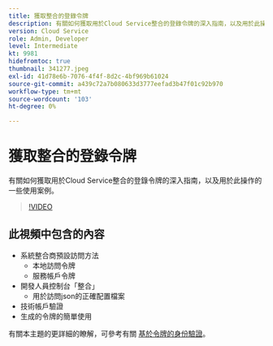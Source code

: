 ```yaml
---
title: 獲取整合的登錄令牌
description: 有關如何獲取用於Cloud Service整合的登錄令牌的深入指南，以及用於此操作的一些使用案例。
version: Cloud Service
role: Admin, Developer
level: Intermediate
kt: 9981
hidefromtoc: true
thumbnail: 341277.jpeg
exl-id: 41d78e6b-7076-4f4f-8d2c-4bf969b61024
source-git-commit: a439c72a7b080633d3777eefad3b47f01c92b970
workflow-type: tm+mt
source-wordcount: '103'
ht-degree: 0%

---
```


# 獲取整合的登錄令牌

有關如何獲取用於Cloud Service整合的登錄令牌的深入指南，以及用於此操作的一些使用案例。

>[!VIDEO](https://video.tv.adobe.com/v/341277?quality=12&learn=on)

## 此視頻中包含的內容

+ 系統整合商預設訪問方法
   + 本地訪問令牌
   + 服務帳戶令牌
+ 開發人員控制台「整合」
   + 用於訪問json的正確配置檔案
+ 技術帳戶驗證
+ 生成的令牌的簡單使用

有關本主題的更詳細的瞭解，可參考有關 [基於令牌的身份驗證](/help/headless-tutorial/authentication/overview.md)。
